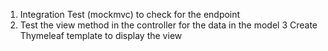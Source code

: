 1. Integration Test (mockmvc) to check for the endpoint
2. Test the view method in the controller for the data in the model
3 Create Thymeleaf template to display the view 